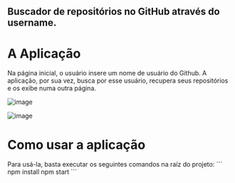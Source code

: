 
## Buscador de repositórios no GitHub através do username. ##

<h1>A Aplicação</h1>
Na página inicial, o usuário insere um nome de usuário do Github. A aplicação, por sua vez, busca por esse usuário, recupera seus repositórios e os exibe numa outra página.

![image](https://user-images.githubusercontent.com/60442181/129278237-94c8e861-226f-480f-a470-a400e390216a.png)

![image](https://user-images.githubusercontent.com/60442181/129278322-68b5a8c8-1445-4c58-b339-23be6d0ab8e0.png)

<h1>Como usar a aplicação</h1>
Para usá-la, basta executar os seguintes comandos na raíz do projeto:
```
npm install
npm start
```

